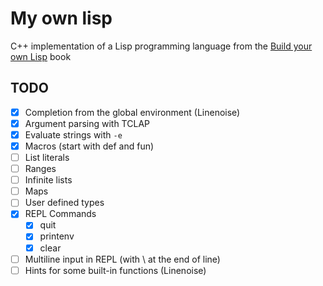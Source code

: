 # My own lisp

C++ implementation of a Lisp programming language from the [Build your own Lisp](buildyourownlisp.com) book

## TODO

* [X] Completion from the global environment (Linenoise)
* [X] Argument parsing with TCLAP
* [X] Evaluate strings with `-e`
* [X] Macros (start with def and fun)
* [ ] List literals
* [ ] Ranges
* [ ] Infinite lists
* [ ] Maps
* [ ] User defined types
* [X] REPL Commands
  * [X] quit
  * [X] printenv
  * [X] clear
* [ ] Multiline input in REPL (with \ at the end of line)
* [ ] Hints for some built-in functions (Linenoise)

